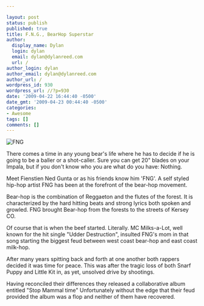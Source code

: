 ```yaml
---

layout: post
status: publish
published: true
title: F.N.G., BearHop Superstar
author:
  display_name: Dylan
  login: dylan
  email: dylan@dylanreed.com
  url: /
author_login: dylan
author_email: dylan@dylanreed.com
author_url: /
wordpress_id: 930
wordpress_url: //?p=930
date: '2009-04-22 16:44:40 -0500'
date_gmt: '2009-04-23 00:44:40 -0500'
categories:
- Awesome
tags: []
comments: []
---
```


![][1]

   [1]: http://ny-image0.etsy.com/il_430xN.67392540.jpg (FNG)

There comes a time in any young bear's life where he has to decide if he is going to be a baller or a shot-caller. Sure you can get 20" blades on your Impala, but if you don't know who you are what do you have: Nothing.

Meet Fienstien Ned Gunta or as his friends know him 'FNG'. A self styled hip-hop artist FNG has been at the forefront of the bear-hop movement. 

Bear-hop is the combination of Reggaeton and the flutes of the forest. It is characterized by the hard hitting beats and strong lyrics both spoken and growled. FNG brought Bear-hop from the forests to the streets of Kersey CO. 

Of course that is when the beef started. Literally. MC Milks-a-Lot, well known for the hit single "Udder Destruction", insulted FNG's mom in that song starting the biggest feud between west coast bear-hop and east coast milk-hop. 

After many years spitting back and forth at one another both rappers decided it was time for peace. This was after the tragic loss of both Snarf Puppy and Little Kit in, as yet, unsolved drive by shootings.

Having reconciled their differences they released a collaborative album entitled "Stop Mammal time" Unfortunately without the edge that their feud provided the album was a flop and neither of them have recovered.
